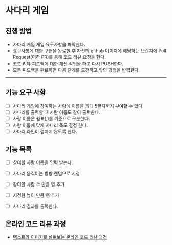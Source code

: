 # 사다리 게임
## 진행 방법
* 사다리 게임 게임 요구사항을 파악한다.
* 요구사항에 대한 구현을 완료한 후 자신의 github 아이디에 해당하는 브랜치에 Pull Request(이하 PR)를 통해 코드 리뷰 요청을 한다.
* 코드 리뷰 피드백에 대한 개선 작업을 하고 다시 PUSH한다.
* 모든 피드백을 완료하면 다음 단계를 도전하고 앞의 과정을 반복한다.

---
## 기능 요구 사항
- [ ] 사다리 게임에 참여하는 사람에 이름을 최대 5글자까지 부여할 수 있다.
- [ ] 사다리를 출력할 때 사람 이름도 같이 출력한다.
- [ ] 사람 이름은 쉼표(,)를 기준으로 구분한다.
- [ ] 사람 이름에 맞게 사다리 폭도 결정 한다.
- [ ] 사다리 라인이 겹치지 않도록 한다.

## 기능 목록
- [ ] 참여할 사람 이름을 입력 받는다.
- [ ] 사다리 움직이는 방향 렌덤으로 지정 
- [ ] 참여할 사람 수 만큼 열 추가
- [ ] 지정한 높이 만큼 행 추가  
- [ ] 사다리 결과를 출력한다.


## 온라인 코드 리뷰 과정
* [텍스트와 이미지로 살펴보는 온라인 코드 리뷰 과정](https://github.com/nextstep-step/nextstep-docs/tree/master/codereview)